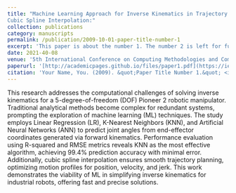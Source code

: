 ```yaml
---
title: "Machine Learning Approach for Inverse Kinematics in Trajectory Planning of Pioneer 2 Manipulator with
Cubic Spline Interpolation:"
collection: publications
category: manuscripts
permalink: /publication/2009-10-01-paper-title-number-1
excerpt: 'This paper is about the number 1. The number 2 is left for future work.'
date: 2021-40-08 
venue: '5th International Conference on Computing Methodologies and Communication (ICCMC)'
paperurl: '[http://academicpages.github.io/files/paper1.pdf](https://ieeexplore.ieee.org/xpl/conhome/9417811/proceeding)'
citation: 'Your Name, You. (2009). &quot;Paper Title Number 1.&quot; <i>Journal 1</i>. 1(1).'
---
```


This research addresses the computational challenges of solving inverse kinematics for a 5-degree-of-freedom (DOF) Pioneer 2 robotic manipulator. Traditional analytical methods become complex for redundant systems, prompting the exploration of machine learning (ML) techniques. The study employs Linear Regression (LR), K-Nearest Neighbors (KNN), and Artificial Neural Networks (ANN) to predict joint angles from end-effector coordinates generated via forward kinematics. Performance evaluation using R-squared and RMSE metrics reveals KNN as the most effective algorithm, achieving 99.4% prediction accuracy with minimal error. Additionally, cubic spline interpolation ensures smooth trajectory planning, optimizing motion profiles for position, velocity, and jerk. This work demonstrates the viability of ML in simplifying inverse kinematics for industrial robots, offering fast and precise solutions.
